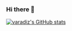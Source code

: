 ### Hi there 👋

[![varadiz's GitHub stats](github-readme-stats-varadiz.vercel.app/api?username=varadiz)](https://github.com/varadiz/github-readme-stats)


<!--
**varadiz/varadiz** is a ✨ _special_ ✨ repository because its `README.md` (this file) appears on your GitHub profile.

Here are some ideas to get you started:

- 🔭 I’m currently working on ...
- 🌱 I’m currently learning ...
- 👯 I’m looking to collaborate on ...
- 🤔 I’m looking for help with ...
- 💬 Ask me about ...
- 📫 How to reach me: ...
- 😄 Pronouns: ...
- ⚡ Fun fact: ...
-->
